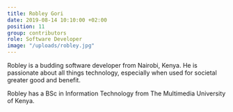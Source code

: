 ```yaml
---
title: Robley Gori
date: 2019-08-14 10:10:00 +02:00
position: 11
group: contributors
role: Software Developer
image: "/uploads/robley.jpg"
---
```


Robley is a budding software developer from Nairobi, Kenya. He is passionate about all things technology, especially when used for societal greater good and benefit.
 
Robley has a BSc in Information Technology from The Multimedia University of Kenya.
